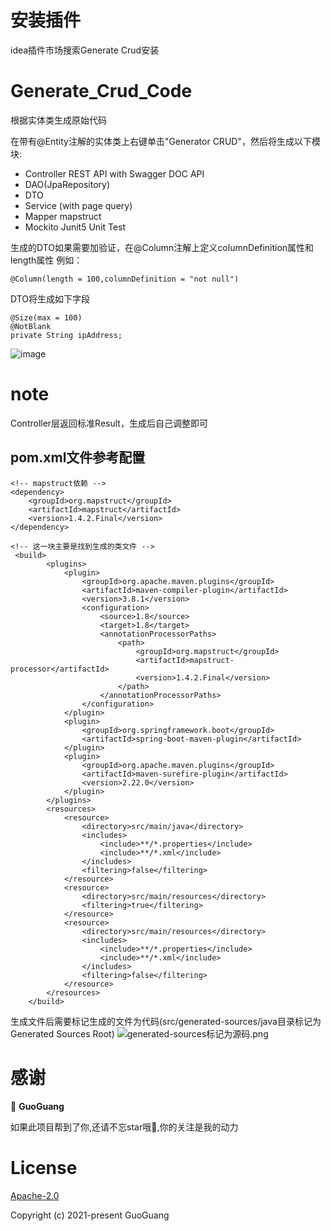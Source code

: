 # 安装插件
idea插件市场搜索Generate Crud安装

# Generate_Crud_Code
根据实体类生成原始代码

在带有@Entity注解的实体类上右键单击"Generator CRUD"，然后将生成以下模块:
- Controller REST API with Swagger DOC API
- DAO(JpaRepository)
- DTO
- Service (with page query)
- Mapper mapstruct
- Mockito Junit5 Unit Test

生成的DTO如果需要加验证，在@Column注解上定义columnDefinition属性和length属性
例如： 
```
@Column(length = 100,columnDefinition = "not null")
```
DTO将生成如下字段
```
@Size(max = 100)
@NotBlank
private String ipAddress;
```
![image](https://yd-note.oss-cn-beijing.aliyuncs.com/%E4%B9%B1%E4%B8%83%E5%85%AB%E7%B3%9F/DEMO.gif)

# note
Controller层返回标准Result，生成后自己调整即可

## pom.xml文件参考配置
```
<!-- mapstruct依赖 -->
<dependency>
    <groupId>org.mapstruct</groupId>
    <artifactId>mapstruct</artifactId>
    <version>1.4.2.Final</version>
</dependency>

<!-- 这一块主要是找到生成的类文件 -->
 <build>
        <plugins>
            <plugin>
                <groupId>org.apache.maven.plugins</groupId>
                <artifactId>maven-compiler-plugin</artifactId>
                <version>3.8.1</version>
                <configuration>
                    <source>1.8</source>
                    <target>1.8</target>
                    <annotationProcessorPaths>
                        <path>
                            <groupId>org.mapstruct</groupId>
                            <artifactId>mapstruct-processor</artifactId>
                            <version>1.4.2.Final</version>
                        </path>
                    </annotationProcessorPaths>
                </configuration>
            </plugin>
            <plugin>
                <groupId>org.springframework.boot</groupId>
                <artifactId>spring-boot-maven-plugin</artifactId>
            </plugin>
            <plugin>
                <groupId>org.apache.maven.plugins</groupId>
                <artifactId>maven-surefire-plugin</artifactId>
                <version>2.22.0</version>
            </plugin>
        </plugins>
        <resources>
            <resource>
                <directory>src/main/java</directory>
                <includes>
                    <include>**/*.properties</include>
                    <include>**/*.xml</include>
                </includes>
                <filtering>false</filtering>
            </resource>
            <resource>
                <directory>src/main/resources</directory>
                <filtering>true</filtering>
            </resource>
            <resource>
                <directory>src/main/resources</directory>
                <includes>
                    <include>**/*.properties</include>
                    <include>**/*.xml</include>
                </includes>
                <filtering>false</filtering>
            </resource>
        </resources>
    </build>
```
生成文件后需要标记生成的文件为代码(src/generated-sources/java目录标记为Generated Sources Root)
![generated-sources标记为源码.png](https://vue-admin-guoguang.oss-cn-shanghai.aliyuncs.com/generated-sources%E6%A0%87%E8%AE%B0%E4%B8%BA%E6%BA%90%E7%A0%81.png)

# 感谢
👤 **GuoGuang**

如果此项目帮到了你,还请不忘star哦🌟,你的关注是我的动力

# License
[Apache-2.0](https://opensource.org/licenses/Apache-2.0)

Copyright (c) 2021-present GuoGuang
